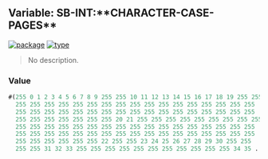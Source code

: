## Variable: SB-INT:\*\*CHARACTER-CASE-PAGES\*\*
[![package](https://img.shields.io/badge/Package-SB--INT-5f9ea0.svg?style=social&colorA=999999)](../) [![type](https://img.shields.io/badge/Type-Variable-5f9ea0.svg?style=social&colorA=999999)](../#variable) 

> No description.

### Value
```cl
#(255 0 1 2 3 4 5 6 7 8 9 255 255 10 11 12 13 14 15 16 17 18 19 255 255
  255 255 255 255 255 255 255 255 255 255 255 255 255 255 255 255 255
  255 255 255 255 255 255 255 255 255 255 255 255 255 255 255 255 255
  255 255 255 255 255 255 255 20 21 255 255 255 255 255 255 255 255 255
  255 255 255 255 255 255 255 255 255 255 255 255 255 255 255 255 255
  255 255 255 255 255 255 255 255 255 255 255 255 255 255 255 255 255
  255 255 255 255 255 255 22 255 255 23 24 25 26 27 28 29 30 255 255
  255 255 31 32 33 255 255 255 255 255 255 255 255 255 255 255 34 35 ..)
```
